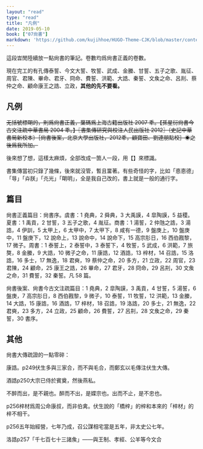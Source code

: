 ```yaml
---
layout: "read"
type: "read"
title: "凡例"
date: 2019-05-10
book: ["07尙書"]
markdown: 'https://github.com/kujihhoe/HUGO-Theme-CJK/blob/master/content/read/07-尙書/000-凡例.md'
---
```


這段旹閒陸續放一點尙書的筆記。卷數均爲<v>尙書正義</v>的卷數。

現在完工的有孔傳泰誓、今文大誓、牧誓、武成、金縢、甘誓、五子之歌、胤征、周官、君陳、畢命、君牙、冏命、費誓、洪範、大誥、秦誓、文矦之命、呂㓝、蔡仲之命、顧命康王之誥、立政，**其他的先不要看。**

## 凡例

~~无括號標朙的，則爲<v>尙書正義</v>，葉碼爲上海古籍出版社 2007 秊。【孫星衍<v>尙書今古文注疏</v>中華書局 2004 秊。】〖<v>書集傳研究與校注</v>人民出版社 2012〗〔<v>史記</v>中華書局新校本〕［尙書後案，北京大學出版社，2012秊，顧寶田、劉連朋點校］◉之後爲我所加。~~

後來想了想，這樣太麻煩，全部改成一箇人一段，用【】來標識。

<v>書集傳</v>當初只錄了幾條，後來就沒管，暫且畱著。有些奇怪的字，比如「㥁𢛳<n>德</n>」「㝵」「灷<n>朕</n>」「灮<n>光</n>」「朙<n>明</n>」，全是我自己改的，書上就是一般的通行字。

## 篇目

<v>尙書正義</v>篇目：尙書序。虞書：1 堯典，2 舜典，3 大禹謨，4 皐陶謨，5 益稷。夏書：1 禹貢，2 甘誓，3 五子之歌，4  胤征。商書：1 湯誓，2 仲虺之誥，3 湯誥，4 伊訓，5 太甲上，6 太甲中，7 太甲下，8 咸有一德，9 盤庚上，10 盤庚中，11 盤庚下，12 說命上，13 說命中，14 說命下，15 高宗肜日，16 西伯戡黎，17 微子。周書：1 泰誓上，2 泰誓中，3 泰誓下，4 牧誓，5 武成，6 洪範，7 旅獒，8 金縢，9 大誥，10 微子之命，11 康誥，12 酒誥，13 梓材，14 召誥，15 洛誥，16 多士，17 無逸，18 君奭，19 蔡仲之命，20 多方，21 立政，22 周官，23 君陳，24 顧命，25 康王之誥，26 畢命，27 君牙，28 冏命，29 呂㓝，30 文矦之命，31 費誓，32 秦誓。凡 58 篇。

<v>尙書後案</v>、<v>尙書今古文注疏</v>篇目：1 堯典，2 皐陶謨，3 禹貢，4 甘誓，5 湯誓，6 盤庚，7 高宗肜日，8 西伯戡黎，9 微子，10 泰誓，11 牧誓，12 洪範，13 金縢，14 大誥，15 康誥，16 酒誥，17 梓材，18 召誥，19 洛誥，20 多士，21 無逸，22 君奭，23 多方，24 立政，25 顧命，26 費誓，27 呂㓝，28 文矦之命，29 秦誓，30 書序。

## 其他

<v>尙書大傳疏證</v>的一點零碎：

康誥。p249伏生多與三家合，而不與毛合，而鄭玄以毛傳注伏生大傳。

酒誥p250大宗已侍於賓奠，然後燕私。

不醉而出，是不親也。醉而不出，是媟宗也。出而不止，是不忠也。

p256梓材爲周公命康叔，而非伯禽。伏生說的「橋梓」的梓和本來的「梓材」的梓不相干。

p256五年始經營，七年乃成，召公謀相宅當是五年，非太史公七年。

洛誥p257「千七百七十三諸矦」——與王制、孝經、公羊等今文合
